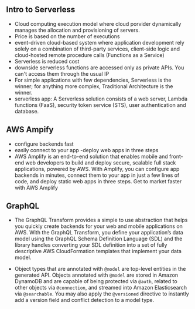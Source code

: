 ## Intro to Serverless
- Cloud computing execution model where cloud porvider dynamically manages the allocation and provisioning of servers.
- Price is based on the number of executions
- event-driven cloud-based system where application development rely solely on a combination of third-party services, client-side logic and cloud-hosted remote procedure calls (Functions as a Service)
- Serverless is reduced cost
- downside serverless functions are accessed only as private APIs. You can't access them through the usual IP
- For simple applications with few dependencies, Serverless is the winner; for anything more complex, Traditional Architecture is the winner.
- serverless app: A Serverless solution consists of a web server, Lambda functions (FaaS), security token service (STS), user authentication and database.

## AWS Ampify
- configure backends fast
- easily connect to your app
-deploy web apps in three steps
- AWS Amplify is an end-to-end solution that enables mobile and front-end web developers to build and deploy secure, scalable full stack applications, powered by AWS. With Amplify, you can configure app backends in minutes, connect them to your app in just a few lines of code, and deploy static web apps in three steps. Get to market faster with AWS Amplify

## GraphQL
- The GraphQL Transform provides a simple to use abstraction that helps you quickly create backends for your web and mobile applications on AWS. With the GraphQL Transform, you define your application’s data model using the GraphQL Schema Definition Language (SDL) and the library handles converting your SDL definition into a set of fully descriptive AWS CloudFormation templates that implement your data model.

- Object types that are annotated with `@model` are top-level entities in the generated API. Objects annotated with `@model` are stored in Amazon DynamoDB and are capable of being protected via `@auth`, related to other objects via `@connection`, and streamed into Amazon Elasticsearch via `@searchable`. You may also apply the `@versioned` directive to instantly add a version field and conflict detection to a model type.
